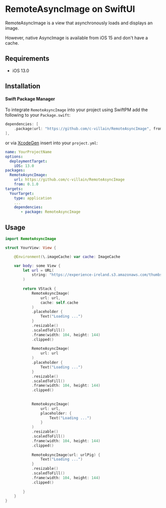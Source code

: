 # RemoteAsyncImage on SwiftUI

RemoteAsyncImage is a view that asynchronously loads and displays an image.

However, native AsyncImage is available from iOS 15 and don't have a cache.

## Requirements

- iOS 13.0

## Installation

#### Swift Package Manager

To integrate ```RemoteAsyncImage``` into your project using SwiftPM add the following to your `Package.swift`:

```swift
dependencies: [
    .package(url: "https://github.com/c-villain/RemoteAsyncImage", from: "0.1.0"),
],
```
or via [XcodeGen](https://github.com/yonaskolb/XcodeGen) insert into your `project.yml`:

```yaml
name: YourProjectName
options:
  deploymentTarget:
    iOS: 13.0
packages:
  RemoteAsyncImage:
    url: https://github.com/c-villain/RemoteAsyncImage
    from: 0.1.0
targets:
  YourTarget:
    type: application
    ...
    dependencies:
       - package: RemoteAsyncImage
```

## Usage

```swift
import RemoteAsyncImage

struct YourView: View {

    @Environment(\.imageCache) var cache: ImageCache

    var body: some View {
        let url = URL(
            string: "https://experience-ireland.s3.amazonaws.com/thumbs2/d07258d8-4274-11e9-9c68-02b782d69cda.800x600.jpg"
        )
        
        return VStack {
            RemoteAsyncImage(
                url: url,
                cache: self.cache
            )
            .placeholder {
                Text("Loading ...")
            }
            .resizable()
            .scaledToFill()
            .frame(width: 104, height: 144)
            .clipped()
            
            RemoteAsyncImage(
                url: url
            )
            .placeholder {
                Text("Loading ...")
            }
            .resizable()
            .scaledToFill()
            .frame(width: 104, height: 144)
            .clipped()
            
            
            RemoteAsyncImage(
                url: url,
                placeholder: {
                    Text("Loading ...")
                }
            )
            .resizable()
            .scaledToFill()
            .frame(width: 104, height: 144)
            .clipped()
            
            RemoteAsyncImage(url: urlPig) {
                Text("Loading ...")
            }
            .resizable()
            .scaledToFill()
            .frame(width: 104, height: 144)
            .clipped()
            
        }
    }
}
```

